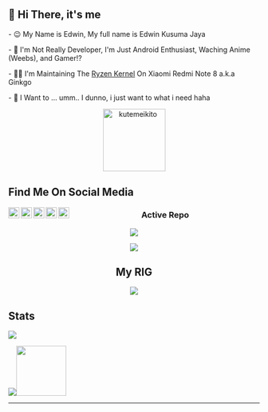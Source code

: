 <h2 align="left"> 👋 Hi There, it's me </h2>
<p align="left"> - 😉 My Name is Edwin, My full name is Edwin Kusuma Jaya </p>
<p align="left"> - 🔭 I'm Not Really Developer, I'm Just Android Enthusiast, Waching Anime (Weebs), and Gamer!? </p>
<p align="left"> - 👨‍💻 I'm Maintaining The <a href="https://github.com/kutemeikito/android_kernel_xiaomi_ginkgo">Ryzen Kernel</a> On Xiaomi Redmi Note 8 a.k.a Ginkgo  </p>
<p align="left"> - 🥅 I Want to ... umm.. I dunno, i just want to what i need haha </p>
<p align="Center"><img width="125" src="https://komarev.com/ghpvc/?username=kutemeikito&style=flat-square" alt="kutemeikito"></p>

<h2 align="left"> Find Me On Social Media </h2>

<a href="https://twitter.com/edwiin_kj"><img align="left" width="22px" src="https://cdn.jsdelivr.net/npm/simple-icons@v3/icons/twitter.svg"></a>

<a href="https://instagram.com/_ryuzennn_"><img align="left" width="22px" img src="https://cdn.jsdelivr.net/npm/simple-icons@v3/icons/instagram.svg"></a>

<a href="https://t.me/ryuzenn"><img align="left" width="22px" img src="https://cdn.jsdelivr.net/npm/simple-icons@v3/icons/telegram.svg"></a>

<a href="https://www.facebook.com/ryuzennn"><img align="left" width="22px" img src="https://cdn.jsdelivr.net/npm/simple-icons@v3/icons/facebook.svg"></a>

<a href="mailto:kutemeikito0905@gmail.com"><img align="left" width="22px" img src="https://cdn.jsdelivr.net/npm/simple-icons@v3/icons/gmail.svg"></a>

<h3 align="center">Active Repo</h3>
<p align="center"><a href="https://github.com/Kutemeikito/android_kernel_xiaomi_ginkgo"><img src="https://github-readme-stats.vercel.app/api/pin/?username=kutemeikito&repo=android_kernel_xiaomi_ginkgo&show_owner=false&theme=cobalt"></a></p>
<p align="center"><a href="https://github.com/kutemeikito/RastaMod69-Clang"><img src="https://github-readme-stats.vercel.app/api/pin/?username=kutemeikito&repo=RastaMod69-Clang&show_owner=false&theme=cobalt"></a></p>


<h2 align="center"> My RIG </h2>
<div align="center">
<img max-width="800" src="https://scontent.fcgk27-1.fna.fbcdn.net/v/t1.0-9/129314833_3672213426155934_5599490085098503290_o.jpg?_nc_cat=104&ccb=2&_nc_sid=e3f864&_nc_eui2=AeE7bfO4B-ikM3yyOnoPU4G6BwSqt6PZQbUHBKq3o9lBtUR8ar5cb-khQXs568Wg8_HAX_lxn-gaBEEbJ3BoJrF0&_nc_ohc=HK2dj5jHGB0AX_SEKbI&_nc_ht=scontent.fcgk27-1.fna&oh=46d41b2006c1765e9adfe6a629f2dab9&oe=60019A96"/>
</div>


<h2 align="left"> Stats </h2>
<p align="left"><a href="https://github.com/kutemeikito"><img src="https://github-readme-stats.vercel.app/api?username=Kutemeikito&show_icons=true&theme=cobalt"></a></p>
<align="right"><a href="https://github.com/kutemeikito"><img src="https://github-readme-stats.vercel.app/api/top-langs/?username=Kutemeikito&theme=cobalt&layout=compact"></a><align="right"><img width="100" src="https://github.githubassets.com/images/mona-whisper.gif"></p>


---
